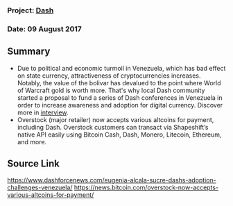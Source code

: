 ### Project: [Dash](../projects/bitcoin_cash.md)
### Date: 09 August 2017
## Summary
* Due to political and economic turmoil in Venezuela, which has bad effect on state currency, attractiveness
of cryptocurrencies increases. Notably, the value of the bolivar has devalued to the point where World of 
Warcraft gold is worth more. That's why local Dash community started a proposal to fund a series of Dash 
conferences in Venezuela in order to increase awareness and adoption for digital currency. Discover more
in [interview](https://www.dashforcenews.com/eugenia-alcala-sucre-dashs-adoption-challenges-venezuela/).
* Overstock (major retailer) now accepts various altcoins for payment, including Dash. 
Overstock customers can transact via Shapeshift’s native API easily using Bitcoin Cash, Dash, Monero, 
Litecoin, Ethereum, and more.
## Source Link
https://www.dashforcenews.com/eugenia-alcala-sucre-dashs-adoption-challenges-venezuela/
https://news.bitcoin.com/overstock-now-accepts-various-altcoins-for-payment/
